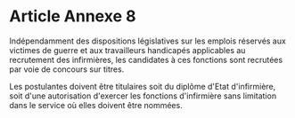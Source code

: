# Article Annexe 8

Indépendamment des dispositions législatives sur les emplois réservés aux victimes de guerre et aux travailleurs handicapés applicables au recrutement des infirmières, les candidates à ces fonctions sont recrutées par voie de concours sur titres.

Les postulantes doivent être titulaires soit du diplôme d'Etat d'infirmière, soit d'une autorisation d'exercer les fonctions d'infirmière sans limitation dans le service où elles doivent être nommées.
